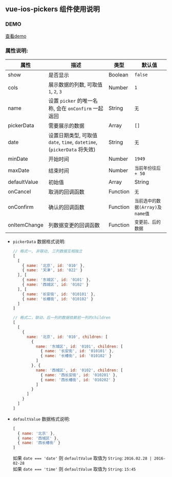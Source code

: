 ## vue-ios-pickers 组件使用说明
### DEMO
[查看demo](https://yuanwing.github.io/vue-ios-pickers/)
### 属性说明:  
| 属性 | 描述 | 类型 | 默认值 |
  | --- | --- | --- | --- |
  | show | 是否显示 | Boolean | `false` |
  | cols | 展示数据的列数, 可取值 `1`, `2`, `3` | Number | `1` |
  | name | 设置 `picker` 的唯一名称, 会在 `onConfirm` 一起返回 | String | `无` |
  | pickerData | 需要展示的数据 | Array | `[]` |
  | date | 设置日期类型, 可取值 `date`, `time`, `datetime`, (`pickerData` 将失效) | String | `无` |
  | minDate | 开始时间 | Number | `1949` |
  | maxDate | 结束时间 | Number | `当前年份往后 + 50` |
  | defaultValue | 初始值 | Array | String | `无` |
  | onCancel | 取消的回调函数 | Function | `无` |
  | onConfirm | 确认的回调函数 | Function | `当前选中的数据(Array)及name值` |  
  | onItemChange | 列数据变更的回调函数 | Function | `变更前、后的数据` |  
- `pickerData` 数据格式说明:  
  ```javascript
  // 格式一, 非联动, 三列数据互相独立
  [
    [
      { name: '北京', id: '010' },
      { name: '天津', id: '022' }
    ], [
      { name: '东城区', id: '0101' },
      { name: '西城区', id: '0102' }
    ], [
      { name: '长安街', id: '010101' },
      { name: '长椿街', id: '010102' }
    ]
  ]

  // 格式二，联动，后一列的数据依赖前一列的children
  [
    [
      {
        name: '北京', id: '010', children: [
          {
            name: '东城区', id: '0101', children: [
              { name: '长安街', id: '010101' },
              { name: '长椿街', id: '010102' }
            ]
          }, {
            name: '西城区', id: '0102', children: [
              { name: '西长安街', id: '010201' },
              { name: '西长椿街', id: '010202' }
            ]
          }
        ]
      }
    ]
  ]
  ```
- `defaultValue` 数据格式说明:  
  ```javascript
  [
    { name: '北京' },
    { name: '西城区' },
    { name: '西长椿街' }
  ]
  ```  
  如果 `date === 'date'` 则 `defaultValue` 取值为 `String`: `2016.02.28 | 2016-02-28`  
  如果 `date === 'time'` 则 `defaultValue` 取值为 `String`: `15:45`
